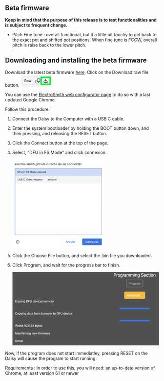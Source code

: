 ## Beta firmware

**Keep in mind that the purpose of this release is to test functionalities and is subject to frequent change.**
- Pitch Fine tune : overall functional, but it a little bit touchy to get back to the exact pot and shifted pot positions. When fine tune is FCCW, overall pitch is raise back to the lower pitch.

## Downloading and installing the beta firmware

Download the latest beta firmware [here](https://github.com/OmsInSerial/Eurorack/blob/a56d0bad11b1bcb0b248de3fc0dd87fe343cce45/FM%20Einheit/files/FMEinheit_beta.bin). Click on the Download raw file button.
 <img src="pics/Download_bin.png" width="100">

You can use the [ElectroSmith web configurator page](https://electro-smith.github.io/Programmer/) to do so with a last updated Google Chrome.

Follow this procedure:

1. Connect the Daisy to the Computer with a USB C cable.

2. Enter the system bootloader by holding the BOOT button down, and then pressing, and releasing the RESET button.

3. Click the Connect button at the top of the page.

4. Select, "DFU in FS Mode" and click connexion.

   <img src="pics/DPSMconnect.png" width="300">

5. Click the Choose File button, and select the .bin file you downloaded.

6. Click Program, and wait for the progress bar to finish.

   <img src="pics/FlashingProcess.png" width="500">

Now, if the program does not start immediatley, pressing RESET on the Daisy will cause the program to start running.

Requirements : 
In order to use this, you will need: an up-to-date version of Chrome, at least version 61 or newer
